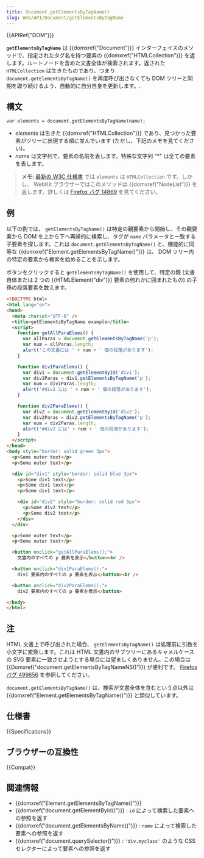 ```yaml
---
title: Document.getElementsByTagName()
slug: Web/API/Document/getElementsByTagName
---
```


{{APIRef("DOM")}}

**`getElementsByTagName`** は {{domxref("Document")}} インターフェイスのメソッドで、指定されたタグ名を持つ要素の {{domxref("HTMLCollection")}} を返します。ルートノードを含めた文書全体が検索されます。返された `HTMLCollection` は生きたものであり、つまり `document.getElementsByTagName()` を再度呼び出さなくても DOM ツリーと同期を取り続けるよう、自動的に自分自身を更新します。.

## 構文

```
var elements = document.getElementsByTagName(name);
```

- _elements_ は生きた {{domxref("HTMLCollection")}} であり、見つかった要素がツリーに出現する順に並んでいます (ただし、下記のメモを見てください)。
- _name_ は文字列で、要素の名前を表します。特殊な文字列 "\*" は全ての要素を表します。

> **メモ:** [最新の W3C 仕様書](https://dvcs.w3.org/hg/domcore/raw-file/tip/Overview.html) では `elements` は `HTMLCollection` です。しかし、 WebKit ブラウザーではこのメソッドは {{domxref("NodeList")}} を返します。詳しくは [Firefox バグ 14869](https://bugzil.la/14869) を見てください。

## 例

以下の例では、 `getElementsByTagName()` は特定の親要素から開始し、その親要素から DOM を上から下へ再帰的に検索し、タグが `name` パラメータと一致する子要素を探します。これは `document.getElementsByTagName()` と、機能的に同等な {{domxref("Element.getElementsByTagName()")}} は、 DOM ツリー内の特定の要素から検索を始めることを示します。

ボタンをクリックすると `getElementsByTagName()` を使用して、特定の親 (文書自体または 2 つの {{HTMLElement("div")}} 要素の何れかに囲まれたもの) の子孫の段落要素を数えます。

```html
<!DOCTYPE html>
<html lang="en">
<head>
  <meta charset="UTF-8" />
  <title>getElementsByTagName example</title>
  <script>
    function getAllParaElems() {
      var allParas = document.getElementsByTagName('p');
      var num = allParas.length;
      alert('この文書には ' + num + ' 個の段落があります');
    }

    function div1ParaElems() {
      var div1 = document.getElementById('div1');
      var div1Paras = div1.getElementsByTagName('p');
      var num = div1Paras.length;
      alert('#div1 には ' + num + ' 個の段落があります');
    }

    function div2ParaElems() {
      var div2 = document.getElementById('div2');
      var div2Paras = div2.getElementsByTagName('p');
      var num = div2Paras.length;
      alert('#div2 には' + num + ' 個の段落があります');
    }
  </script>
</head>
<body style="border: solid green 3px">
  <p>Some outer text</p>
  <p>Some outer text</p>

  <div id="div1" style="border: solid blue 3px">
    <p>Some div1 text</p>
    <p>Some div1 text</p>
    <p>Some div1 text</p>

    <div id="div2" style="border: solid red 3px">
      <p>Some div2 text</p>
      <p>Some div2 text</p>
    </div>
  </div>

  <p>Some outer text</p>
  <p>Some outer text</p>

  <button onclick="getAllParaElems();">
    文書内のすべての p 要素を表示</button><br />

  <button onclick="div1ParaElems();">
    div1 要素内のすべての p 要素を表示</button><br />

  <button onclick="div2ParaElems();">
    div2 要素内のすべての p 要素を表示</button>

</body>
</html>
```

## 注

HTML 文書上で呼び出された場合、 `getElementsByTagName()` は処理前に引数を小文字に変換します。これは HTML 文書内のサブツリーにあるキャメルケースの SVG 要素に一致させようとする場合には望ましくありません。この場合は {{Domxref("document.getElementsByTagNameNS()")}} が便利です。 [Firefox バグ 499656](https://bugzil.la/499656) を参照してください。

`document.getElementsByTagName()` は、検索が文書全体を含むという点以外は {{domxref("Element.getElementsByTagName()")}} と類似しています。

## 仕様書

{{Specifications}}

## ブラウザーの互換性

{{Compat}}

## 関連情報

- {{domxref("Element.getElementsByTagName()")}}
- {{domxref("document.getElementById()")}} : `id` によって検索した要素への参照を返す
- {{domxref("document.getElementsByName()")}} : `name` によって検索した要素への参照を返す
- {{domxref("document.querySelector()")}} : `'div.myclass'` のような CSS セレクターによって要素への参照を返す
